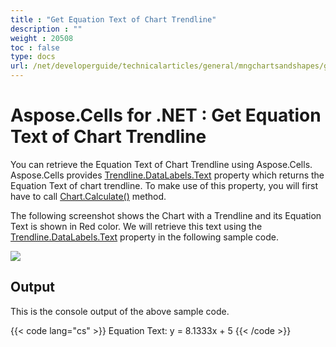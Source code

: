 ```yaml
---
title : "Get Equation Text of Chart Trendline" 
description : "" 
weight : 20508 
toc : false
type: docs
url: /net/developerguide/technicalarticles/general/mngchartsandshapes/get+equation+text+of+chart+trendline/
---
```


# Aspose.Cells for .NET : Get Equation Text of Chart Trendline


You can retrieve the Equation Text of Chart Trendline using Aspose.Cells. Aspose.Cells provides [Trendline.DataLabels.Text](https://apireference.aspose.com/net/cells/aspose.cells.charts/datalabels/properties/text) property which returns the Equation Text of chart trendline. To make use of this property, you will first have to call [Chart.Calculate()](https://apireference.aspose.com/net/cells/aspose.cells.charts/chart/methods/calculate) method.

The following screenshot shows the Chart with a Trendline and its Equation Text is shown in Red color. We will retrieve this text using the [Trendline.DataLabels.Text](https://apireference.aspose.com/net/cells/aspose.cells.charts/datalabels/properties/text) property in the following sample code.

![](https://docs2.aspose.com/cells/net/attachments/5017329/5112317.png)

## Output

This is the console output of the above sample code.

{{< code lang="cs" >}}
Equation Text: y = 8.1333x + 5
{{< /code >}}

